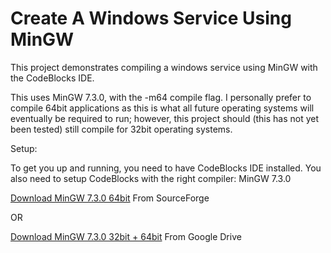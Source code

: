 # Create A Windows Service Using MinGW


This project demonstrates compiling a windows service using MinGW with the CodeBlocks IDE.

This uses MinGW 7.3.0, with the -m64 compile flag.
I personally prefer to compile 64bit applications as this is what all future operating systems will eventually be required to run; however, this project should (this has not yet been tested) still compile for 32bit operating systems.

Setup:

To get you up and running, you need to have CodeBlocks IDE installed.
You also need to setup CodeBlocks with the right compiler: MinGW 7.3.0

 [Download MinGW 7.3.0 64bit](https://sourceforge.net/projects/mingw-w64/files/Toolchains%20targetting%20Win64/Personal%20Builds/mingw-builds/7.3.0/threads-win32/sjlj/x86_64-7.3.0-release-win32-sjlj-rt_v5-rev0.7z)
 From SourceForge
 
 OR
 
 [Download MinGW 7.3.0 32bit + 64bit](https://drive.google.com/file/d/1eP2pXOpo5BoWE7jLX24OWZvxNyXDGaJx/view)
 From Google Drive
